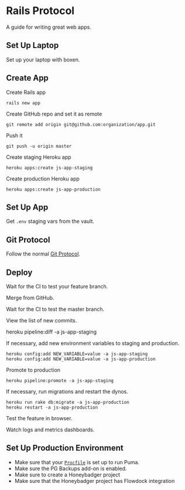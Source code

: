 Rails Protocol
==============

A guide for writing great web apps.

Set Up Laptop
-------------

Set up your laptop with boxen.

Create App
----------

Create Rails app

    rails new app

Create GitHub repo and set it as remote

    git remote add origin git@github.com:organization/app.git

Push it
  
    git push -u origin master

Create staging Heroku app

    heroku apps:create js-app-staging

Create production Heroku app
  
    heroku apps:create js-app-production

Set Up App
----------

Get `.env` staging vars from the vault.

Git Protocol
------------

Follow the normal [Git Protocol](/protocol/git).

Deploy
------

Wait for the CI to test your feature branch.

Merge from GitHub.

Wait for the CI to test the master branch.

View the list of new commits.
  
  heroku pipeline:diff -a js-app-staging

If necessary, add new environment variables to staging and production.

    heroku config:add NEW_VARIABLE=value -a js-app-staging
    heroku config:add NEW_VARIABLE=value -a js-app-production

Promote to production

    heroku pipeline:promote -a js-app-staging

If necessary, run migrations and restart the dynos.

    heroku run rake db:migrate -a js-app-production
    heroku restart -a js-app-production

Test the feature in browser.

Watch logs and metrics dashboards.

Set Up Production Environment
-----------------------------

* Make sure that your [`Procfile`] is set up to run Puma.
* Make sure the PG Backups add-on is enabled.
* Make sure to create a Honeybadger project
* Make sure that the Honeybadger project has Flowdock integration

[`Procfile`]: https://devcenter.heroku.com/articles/procfile
